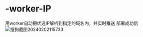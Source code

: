 # -worker-IP
用worker自动把优选IP解析到指定的域名内，并实时推送
部署成功后
![搜狗截图20240202115733](https://github.com/shadowstar2023/-worker-IP/assets/130375230/5dd5daf6-6228-45f7-a9d9-488d9a82c9aa)
